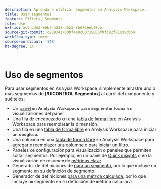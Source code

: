 ```yaml
---
description: Aprenda a utilizar segmentos en Analysis Workspace.
title: Usar segmentos
feature: Filters, Segments
role: User
exl-id: 3d54dd03-96bf-4551-a523-fb6729eb09cb
source-git-commit: c209341400bf4e0c00719075f0fc82f81ca9dbb4
workflow-type: tm+mt
source-wordcount: '148'
ht-degree: 1%

---
```


# Uso de segmentos

Para usar segmentos en Analysis Workspace, simplemente arrastre uno o más segmentos de **[!UICONTROL Segmentos]** al carril del componente y suéltelos:

* Un [panel](/help/analysis-workspace/c-panels/panels.md) en Analysis Workspace para segmentar todas las visualizaciones del panel.
* Una fila de encabezado en una [tabla de forma libre](/help/analysis-workspace/visualizations/freeform-table/freeform-table.md) en Analysis Workspace para reemplazar la dimensión.
* Una fila en una [tabla de forma libre](/help/analysis-workspace/visualizations/freeform-table/freeform-table.md) en Analysis Workspace para iniciar un desglose.
* Una columna en una [tabla de forma libre](/help/analysis-workspace/visualizations/freeform-table/freeform-table.md) en Analysis Workspace para agregar o reemplazar una columna o para iniciar un filtro.
* Paneles de configuración para visualización o paneles que permiten soltar segmentos. Por ejemplo, en un panel de [Quick insights](/help/analysis-workspace/c-panels/quickinsight.md) o en la visualización de resumen de [métricas clave](/help/analysis-workspace/visualizations/key-metric.md)
* Generador de definiciones de [para un segmento](/help/components/segments/seg-builder.md#definition-builder), por lo que incluye un segmento en su definición de segmento.
* Generador de definiciones [para una métrica calculada](/help/components/calc-metrics/cm-workflow/cm-build-metrics.md#definition-builder), por lo que incluye un segmento en su definición de métrica calculada.
